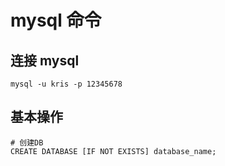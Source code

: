 # mysql 命令

## 连接 mysql

```shell
mysql -u kris -p 12345678
```

## 基本操作

```mysql
# 创建DB
CREATE DATABASE [IF NOT EXISTS] database_name;



```

